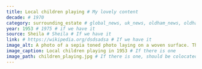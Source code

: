 ```yaml
---
title: Local children playing # My lovely content
decade: # 1970
category: surrounding_estate # global_news, uk_news, oldham_news, oldham_history, towers, surrounding_estate # Always exactly one category
year: 1953 # 1975 # if we have it
source: Sheila # Sheila # If we have it
link: # https://wikipedia.org/dsdsadsa # If we have it
image_alt: A photo of a sepia toned photo laying on a woven surface. The photo is of children dressed in decorative costumes, holding ribbons around a maypole. The photo has some of the children’s names written on in biro, including Sheila. They’re stood in the road in front of a brick building. # If there is one
image_caption: Local children playing in 1953 # If there is one
image_path: children_playing.jpg # If there is one, should be colocated with the index.md file in the folder
---
```

